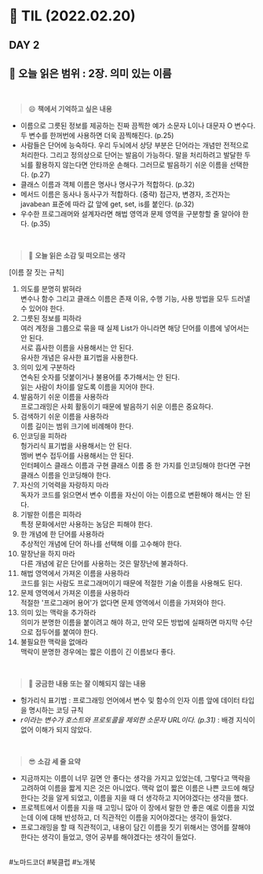 # :pencil: TIL (2022.02.20)
## DAY 2
:book: 오늘 읽은 범위 : 2장. 의미 있는 이름
---
<br>

> :smile: **책에서 기억하고 싶은 내용**
 + 이름으로 그릇된 정보를 제공하는 진짜 끔찍한 예가 소문자 L이나 대문자 O 변수다. 두 변수를 한꺼번에 사용하면 더욱 끔찍해진다. (p.25)
 + 사람들은 단어에 능숙하다. 우리 두뇌에서 상당 부분은 단어라는 개념만 전적으로 처리한다. 그리고 정의상으로 단어는 발음이 가능하다. 말을 처리하려고 발달한 두뇌를 활용하지 않는다면 안타까운 손해다. 그러므로 발음하기 쉬운 이름을 선택한다. (p.27)
 + 클래스 이름과 객체 이름은 명사나 명사구가 적합하다. (p.32)
 + 메서드 이름은 동사나 동사구가 적합하다. (중략) 접근자, 변경자, 조건자는 javabean 표준에 따라 값 앞에 get, set, is를 붙인다. (p.32)
 + 우수한 프로그래머와 설계자라면 해법 영역과 문제 영역을 구분항할 줄 알아야 한다. (p.35)
 
 <br>
 
> :thinking: **오늘 읽은 소감 및 떠오르는 생각**  
 
 [이름 잘 짓는 규칙]
  1. 의도를 분명히 밝혀라  
     변수나 함수 그리고 클래스 이름은 존재 이유, 수행 기능, 사용 방법을 모두 드러낼 수 있어야 한다.
  2. 그릇된 정보를 피하라  
     여러 계정을 그룹으로 묶을 때 실제 List가 아니라면 해당 단어를 이름에 넣어서는 안 된다.  
     서로 흡사한 이름을 사용해서는 안 된다.  
     유사한 개념은 유사한 표기법을 사용한다.
  3. 의미 있게 구분하라  
     연속된 숫자를 덧붙이거나 불용어를 추가해서는 안 된다.  
     읽는 사람이 차이를 알도록 이름을 지어야 한다.
  4. 발음하기 쉬운 이름을 사용하라  
     프로그래밍은 사회 활동이기 때문에 발음하기 쉬운 이름은 중요하다.
  5. 검색하기 쉬운 이름을 사용하라  
     이름 길이는 범위 크기에 비례해야 한다.
  6. 인코딩을 피하라  
     헝가리식 표기법을 사용해서는 안 된다.  
     멤버 변수 접두어를 사용해서는 안 된다.  
     인터페이스 클래스 이름과 구현 클래스 이름 중 한 가지를 인코딩해야 한다면 구현 클래스 이름을 인코딩해야 한다.
  7. 자신의 기억력을 자랑하지 마라  
     독자가 코드를 읽으면서 변수 이름을 자신이 아는 이름으로 변환해야 해서는 안 된다.
  8. 기발한 이름은 피하라  
     특정 문화에서만 사용하는 농담은 피해야 한다.
  9. 한 개념에 한 단어를 사용하라  
     추상적인 개념에 단어 하나를 선택해 이를 고수해야 한다.
  10. 말장난을 하지 마라    
      다른 개념에 같은 단어를 사용하는 것은 말장난에 불과하다.
  11. 해법 영역에서 가져온 이름을 사용하라  
      코드를 읽는 사람도 프로그래머이기 때문에 적절한 기술 이름을 사용해도 된다.
  12. 문제 영역에서 가져온 이름을 사용하라  
      적절한 '프로그래머 용어'가 없다면 문제 영역에서 이름을 가져와야 한다.
  13. 의미 있는 맥락을 추가하라  
      의미가 분명한 이름을 붙이려고 해야 하고, 만약 모든 방법에 실패하면 마지막 수단으로 접두어를 붙여야 한다.
  14. 불필요한 맥락을 없애라  
      맥락이 분명한 경우에는 짧은 이름이 긴 이름보다 좋다.
 
 <br>

> :mag_right: **궁금한 내용 또는 잘 이해되지 않는 내용**
 + 헝가리식 표기법 : 프로그래밍 언어에서 변수 및 함수의 인자 이름 앞에 데이터 타입을 명시하는 코딩 규칙
 +  _r이라는 변수가 호스트와 프로토콜을 제외한 소문자 URL이다. (p.31)_ : 배경 지식이 없어 이해가 되지 않았다.
 
 <br>
 
> :sunglasses: **소감 세 줄 요약**
 + 지금까지는 이름이 너무 길면 안 좋다는 생각을 가지고 있었는데, 그렇다고 맥락을 고려하여 이름을 짧게 지은 것은 아니었다. 맥락 없이 짧은 이름은 나쁜 코드에 해당한다는 것을 알게 되었고, 이름을 지을 때 더 생각하고 지어야겠다는 생각을 했다. 
 + 프로젝트에서 이름을 지을 때 고밍니 많아 이 장에서 말한 안 좋은 예로 이름을 지었는데 이에 대해 반성하고, 더 직관적인 이름을 지어야겠다는 생각이 들었다.
 + 프로그래밍을 할 때 직관적이고, 내용이 담긴 이름을 짓기 위해서는 영어를 잘해야 한다는 생각이 들었고, 영어 공부를 해야겠다는 생각이 들었다.
 
 <br>
 #노마드코더 #북클럽 #노개북
